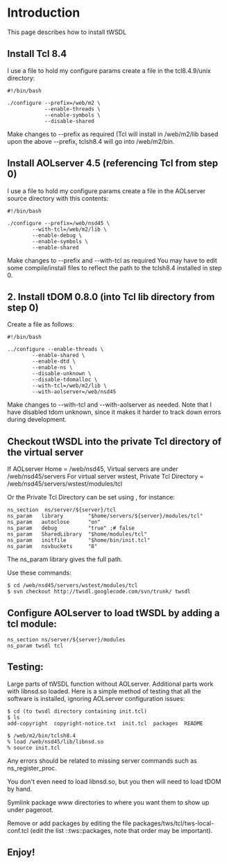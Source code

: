 # Introduction #

This page describes how to install tWSDL

## Install Tcl 8.4 ##

I use a file to hold my configure params create a file in
the tcl8.4.9/unix directory:

```
#!/bin/bash

./configure --prefix=/web/m2 \
            --enable-threads \
            --enable-symbols \
            --disable-shared 
```

Make changes to --prefix as required (Tcl will install in
/web/m2/lib based upon the above --prefix, tclsh8.4 will
go into /web/m2/bin.

## Install AOLserver 4.5 (referencing Tcl from step 0) ##

I use a file to hold my configure params create a file in
the AOLserver source directory with this contents:

```
#!/bin/bash

./configure --prefix=/web/nsd45 \
        --with-tcl=/web/m2/lib \
        --enable-debug \
        --enable-symbols \
        --enable-shared
```

Make changes to --prefix and --with-tcl as required
You may have to edit some compile/install files to reflect the path
to the tclsh8.4 installed in step 0.

## 2. Install tDOM 0.8.0 (into Tcl lib directory from step 0) ##

Create a file as follows:

```
#!/bin/bash

../configure --enable-threads \
        --enable-shared \
        --enable-dtd \
        --enable-ns \
        --disable-unknown \
        --disable-tdomalloc \
        --with-tcl=/web/m2/lib \
        --with-aolserver=/web/nsd45
```

Make changes to --with-tcl and --with-aolserver as needed.
Note that I have disabled tdom unknown, since it makes it harder to
track down errors during development.

## Checkout tWSDL into the private Tcl directory of the virtual server ##

If AOLserver Home = /web/nsd45,
Virtual servers are under /web/nsd45/servers
For virtual server wstest,
Private Tcl Directory = /web/nsd45/servers/wstest/modules/tcl

Or the Private Tcl Directory can be set using , for instance:

```
ns_section  ns/server/${server}/tcl
ns_param   library        "$home/servers/${server}/modules/tcl"
ns_param   autoclose      "on" 
ns_param   debug          "true" ;# false
ns_param   SharedLibrary  "$home/modules/tcl" 
ns_param   initfile       "$home/bin/init.tcl"
ns_param   nsvbuckets     "8"

```

The ns\_param library gives the full path.

Use these commands:

```
$ cd /web/nsd45/servers/wstest/modules/tcl
$ svn checkout http://twsdl.googlecode.com/svn/trunk/ twsdl
```

## Configure AOLserver to load tWSDL by adding a tcl module: ##

```
ns_section ns/server/${server}/modules
ns_param twsdl tcl
```

## Testing: ##

Large parts of tWSDL function without AOLserver. Additional parts work
with libnsd.so loaded. Here is a simple method of testing that all the
software is installed, ignoring AOLserver configuration issues:

```
$ cd (to twsdl directory containing init.tcl)
$ ls
add-copyright  copyright-notice.txt  init.tcl  packages  README

$ /web/m2/bin/tclsh8.4  
% load /web/nsd45/lib/libnsd.so 
% source init.tcl
```

Any errors should be related to missing server commands such as
ns\_register\_proc.

You don't even need to load libnsd.so, but you then will need to load tDOM
by hand.

Symlink package www directories to where you want them to show up under
pageroot.

Remove or add packages by editing the file packages/tws/tcl/tws-local-conf.tcl
(edit the list ::tws::packages, note that order may be important).

## Enjoy! ##